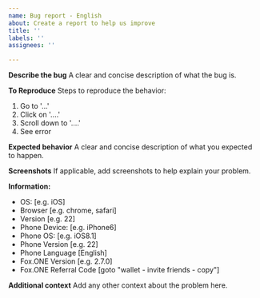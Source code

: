 ```yaml
---
name: Bug report - English
about: Create a report to help us improve
title: ''
labels: ''
assignees: ''

---
```


**Describe the bug**
A clear and concise description of what the bug is.

**To Reproduce**
Steps to reproduce the behavior:
1. Go to '...'
2. Click on '....'
3. Scroll down to '....'
4. See error

**Expected behavior**
A clear and concise description of what you expected to happen.

**Screenshots**
If applicable, add screenshots to help explain your problem.

**Information:**
 - OS: [e.g. iOS]
 - Browser [e.g. chrome, safari]
 - Version [e.g. 22]
 - Phone Device: [e.g. iPhone6]
 - Phone OS: [e.g. iOS8.1]
 - Phone Version [e.g. 22]
 - Phone Language [English]
 - Fox.ONE Version [e.g. 2.7.0]
 - Fox.ONE Referral Code [goto "wallet - invite friends - copy"]

**Additional context**
Add any other context about the problem here.
